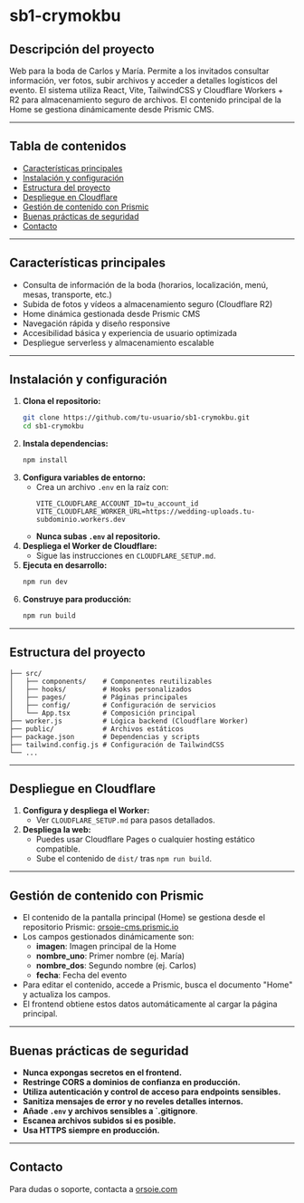 # sb1-crymokbu

## Descripción del proyecto
Web para la boda de Carlos y María. Permite a los invitados consultar información, ver fotos, subir archivos y acceder a detalles logísticos del evento. El sistema utiliza React, Vite, TailwindCSS y Cloudflare Workers + R2 para almacenamiento seguro de archivos. El contenido principal de la Home se gestiona dinámicamente desde Prismic CMS.

---

## Tabla de contenidos
- [Características principales](#características-principales)
- [Instalación y configuración](#instalación-y-configuración)
- [Estructura del proyecto](#estructura-del-proyecto)
- [Despliegue en Cloudflare](#despliegue-en-cloudflare)
- [Gestión de contenido con Prismic](#gestión-de-contenido-con-prismic)
- [Buenas prácticas de seguridad](#buenas-prácticas-de-seguridad)
- [Contacto](#contacto)

---

## Características principales
- Consulta de información de la boda (horarios, localización, menú, mesas, transporte, etc.)
- Subida de fotos y vídeos a almacenamiento seguro (Cloudflare R2)
- Home dinámica gestionada desde Prismic CMS
- Navegación rápida y diseño responsive
- Accesibilidad básica y experiencia de usuario optimizada
- Despliegue serverless y almacenamiento escalable

---

## Instalación y configuración

1. **Clona el repositorio:**
   ```bash
   git clone https://github.com/tu-usuario/sb1-crymokbu.git
   cd sb1-crymokbu
   ```
2. **Instala dependencias:**
   ```bash
   npm install
   ```
3. **Configura variables de entorno:**
   - Crea un archivo `.env` en la raíz con:
     ```env
     VITE_CLOUDFLARE_ACCOUNT_ID=tu_account_id
     VITE_CLOUDFLARE_WORKER_URL=https://wedding-uploads.tu-subdominio.workers.dev
     ```
   - **Nunca subas `.env` al repositorio.**
4. **Despliega el Worker de Cloudflare:**
   - Sigue las instrucciones en `CLOUDFLARE_SETUP.md`.
5. **Ejecuta en desarrollo:**
   ```bash
   npm run dev
   ```
6. **Construye para producción:**
   ```bash
   npm run build
   ```

---

## Estructura del proyecto

```
├── src/
│   ├── components/    # Componentes reutilizables
│   ├── hooks/         # Hooks personalizados
│   ├── pages/         # Páginas principales
│   ├── config/        # Configuración de servicios
│   └── App.tsx        # Composición principal
├── worker.js          # Lógica backend (Cloudflare Worker)
├── public/            # Archivos estáticos
├── package.json       # Dependencias y scripts
├── tailwind.config.js # Configuración de TailwindCSS
└── ...
```

---

## Despliegue en Cloudflare

1. **Configura y despliega el Worker:**
   - Ver `CLOUDFLARE_SETUP.md` para pasos detallados.
2. **Despliega la web:**
   - Puedes usar Cloudflare Pages o cualquier hosting estático compatible.
   - Sube el contenido de `dist/` tras `npm run build`.

---

## Gestión de contenido con Prismic

- El contenido de la pantalla principal (Home) se gestiona desde el repositorio Prismic: [orsoie-cms.prismic.io](https://orsoie-cms.prismic.io/)
- Los campos gestionados dinámicamente son:
  - **imagen**: Imagen principal de la Home
  - **nombre_uno**: Primer nombre (ej. María)
  - **nombre_dos**: Segundo nombre (ej. Carlos)
  - **fecha**: Fecha del evento
- Para editar el contenido, accede a Prismic, busca el documento "Home" y actualiza los campos.
- El frontend obtiene estos datos automáticamente al cargar la página principal.

---

## Buenas prácticas de seguridad
- **Nunca expongas secretos en el frontend.**
- **Restringe CORS a dominios de confianza en producción.**
- **Utiliza autenticación y control de acceso para endpoints sensibles.**
- **Sanitiza mensajes de error y no reveles detalles internos.**
- **Añade `.env` y archivos sensibles a `.gitignore**.
- **Escanea archivos subidos si es posible.**
- **Usa HTTPS siempre en producción.**

---

## Contacto
Para dudas o soporte, contacta a [orsoie.com](https://orsoie.com)
